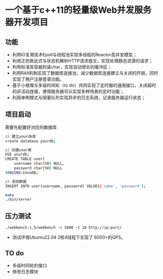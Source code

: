 <!--
 * @Author: zzzzztw
 * @Date: 2023-03-15 18:58:59
 * @LastEditors: Do not edit
 * @LastEditTime: 2023-03-15 19:31:11
 * @FilePath: /Webserver/README.md
-->
# 一个基于c++11的轻量级Web并发服务器开发项目

## 功能
* 利用IO复用技术Epoll与线程池实现多线程的Reactor高并发模型；
* 利用正则表达式与状态机解析HTTP请求报文，实现处理静态资源的请求；
* 利用标准库容器封装char，实现自动增长的缓冲区；
* 利用RAII机制实现了数据库连接池，减少数据库连接建立与关闭的开销，同时实现了用户注册登录功能。
* 基于小根堆与多级时间轮（to do）共同实现了定时器的通用接口，关闭超时的非活动连接，使得服务器可以实现多种场景的定时功能；
* 利用单例模式与阻塞队列实现异步的日志系统，记录服务器运行状态；


## 项目启动
需要先配置好对应的数据库
```bash
// 建立yourdb库
create database yourdb;

// 创建user表
USE yourdb;
CREATE TABLE user(
    username char(50) NULL,
    password char(50) NULL
)ENGINE=InnoDB;

// 添加数据
INSERT INTO user(username, password) VALUES('name', 'password');
```

```bash
make
./bin/server
```

## 压力测试
```
./webbench-1.5/webbench -c 5000 -t 10 http://ip:port/
```
* 测试环境Ubuntu22.04 2核4线程下实现了 6000+的QPS。 

## TO do
* 多级时间轮的接口
* 修改日志模块